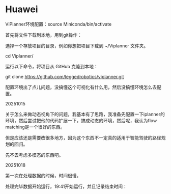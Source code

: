 # Huawei

ViPlanner环境配置：source Miniconda/bin/activate

首先将文件下载到本地，用到git操作：

选择一个存放项目的目录，例如你想把项目下载到 ~/Viplanner 文件夹。

cd Viplanner/

运行以下命令，将项目从 GitHub 克隆到本地：

git clone https://github.com/leggedrobotics/viplanner.git

配置环境出了点儿问题，没搞懂这个可视化有什么用，然后没搞懂环境怎么去配置。

20251015

关于怎么来做动态视角下的问题，我基本有了思路，我准备先配置一下iplanner的环境，然后尝试把他的代码扩展一下，搞成动态的环境，然后呢，我认为flow matching是一个很好的东西。

但是应该还是需要改很多地方，因为这个东西不一定真的适用于智能驾驶的路径规划的回归。

先不去考虑多模态的东西吧。

20251018

第一次在处理数据的时候，时间很慢，

处理完毕数据开始运行，19:41开始运行，并且记录结束时间：
